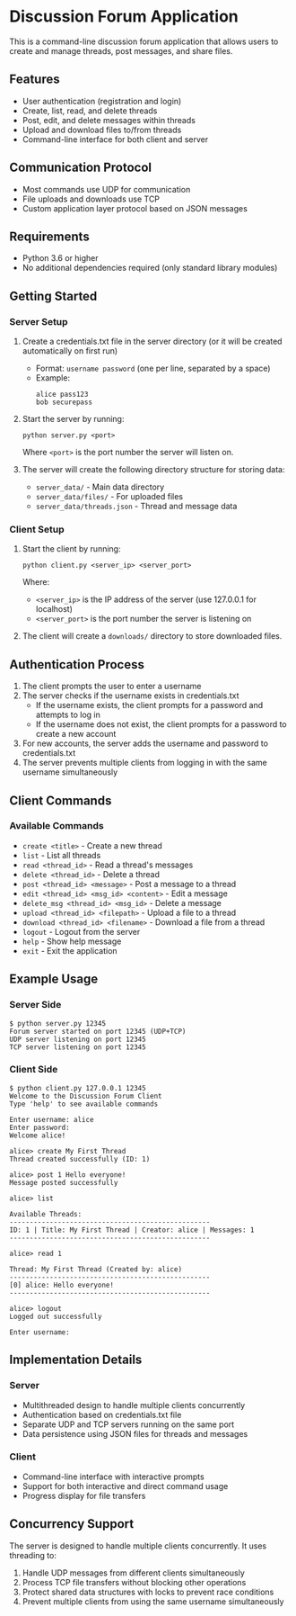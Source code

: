 # Discussion Forum Application

This is a command-line discussion forum application that allows users to create and manage threads, post messages, and share files.

## Features

- User authentication (registration and login)
- Create, list, read, and delete threads
- Post, edit, and delete messages within threads
- Upload and download files to/from threads
- Command-line interface for both client and server

## Communication Protocol

- Most commands use UDP for communication
- File uploads and downloads use TCP
- Custom application layer protocol based on JSON messages

## Requirements

- Python 3.6 or higher
- No additional dependencies required (only standard library modules)

## Getting Started

### Server Setup

1. Create a credentials.txt file in the server directory (or it will be created automatically on first run)
   - Format: `username password` (one per line, separated by a space)
   - Example:
     ```
     alice pass123
     bob securepass
     ```

2. Start the server by running:
   ```
   python server.py <port>
   ```
   Where `<port>` is the port number the server will listen on.

3. The server will create the following directory structure for storing data:
   - `server_data/` - Main data directory
   - `server_data/files/` - For uploaded files
   - `server_data/threads.json` - Thread and message data

### Client Setup

1. Start the client by running:
   ```
   python client.py <server_ip> <server_port>
   ```
   Where:
   - `<server_ip>` is the IP address of the server (use 127.0.0.1 for localhost)
   - `<server_port>` is the port number the server is listening on

2. The client will create a `downloads/` directory to store downloaded files.

## Authentication Process

1. The client prompts the user to enter a username
2. The server checks if the username exists in credentials.txt
   - If the username exists, the client prompts for a password and attempts to log in
   - If the username does not exist, the client prompts for a password to create a new account
3. For new accounts, the server adds the username and password to credentials.txt
4. The server prevents multiple clients from logging in with the same username simultaneously

## Client Commands

### Available Commands
- `create <title>` - Create a new thread
- `list` - List all threads
- `read <thread_id>` - Read a thread's messages
- `delete <thread_id>` - Delete a thread
- `post <thread_id> <message>` - Post a message to a thread
- `edit <thread_id> <msg_id> <content>` - Edit a message
- `delete_msg <thread_id> <msg_id>` - Delete a message
- `upload <thread_id> <filepath>` - Upload a file to a thread
- `download <thread_id> <filename>` - Download a file from a thread
- `logout` - Logout from the server
- `help` - Show help message
- `exit` - Exit the application

## Example Usage

### Server Side
```
$ python server.py 12345
Forum server started on port 12345 (UDP+TCP)
UDP server listening on port 12345
TCP server listening on port 12345
```

### Client Side
```
$ python client.py 127.0.0.1 12345
Welcome to the Discussion Forum Client
Type 'help' to see available commands

Enter username: alice
Enter password: 
Welcome alice!

alice> create My First Thread
Thread created successfully (ID: 1)

alice> post 1 Hello everyone!
Message posted successfully

alice> list

Available Threads:
--------------------------------------------------
ID: 1 | Title: My First Thread | Creator: alice | Messages: 1
--------------------------------------------------

alice> read 1

Thread: My First Thread (Created by: alice)
--------------------------------------------------
[0] alice: Hello everyone!
--------------------------------------------------

alice> logout
Logged out successfully

Enter username: 
```

## Implementation Details

### Server
- Multithreaded design to handle multiple clients concurrently
- Authentication based on credentials.txt file
- Separate UDP and TCP servers running on the same port
- Data persistence using JSON files for threads and messages

### Client
- Command-line interface with interactive prompts
- Support for both interactive and direct command usage
- Progress display for file transfers

## Concurrency Support

The server is designed to handle multiple clients concurrently. It uses threading to:
1. Handle UDP messages from different clients simultaneously
2. Process TCP file transfers without blocking other operations
3. Protect shared data structures with locks to prevent race conditions
4. Prevent multiple clients from using the same username simultaneously 